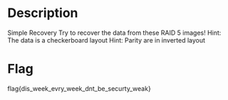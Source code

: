 # Description
Simple Recovery
Try to recover the data from these RAID 5 images!
Hint: The data is a checkerboard layout
Hint: Parity are in inverted layout

# Flag
flag{dis_week_evry_week_dnt_be_securty_weak}

